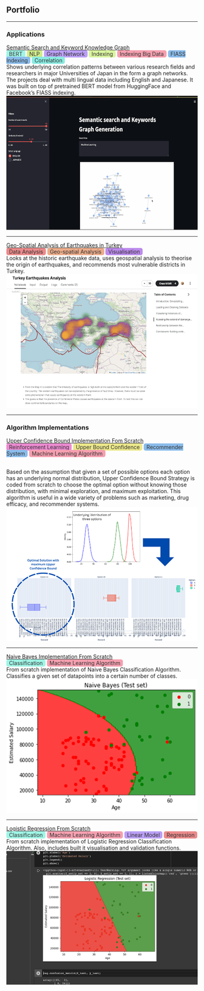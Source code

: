 ## Portfolio

---

### Applications
[Semantic Search and Keyword Knowledge Graph](/sample_page)
<br/>
<span style="background-color: #9ff5e5; color: #333; padding: 1px 7px; border-radius: 5px;">BERT</span>
<span style="background-color: #cfeb8a; color: #333; padding: 1px 7px; border-radius: 5px;">NLP</span>
<span style="background-color: #ba9ff5; color: #333; padding: 1px 7px; border-radius: 5px;">Graph Network</span>
<span style="background-color: #daf59f; color: #333; padding: 1px 7px; border-radius: 5px;">Indexing</span>
<span style="background-color: #f59faf; color: #333; padding: 1px 7px; border-radius: 5px;">Indexing Big Data</span>
<span style="background-color: #8abceb; color: #333; padding: 1px 7px; border-radius: 5px;">FIASS Indexing</span>
<span style="background-color: #8aebe1; color: #333; padding: 1px 7px; border-radius: 5px;">Correlation</span>
<br/>
Shows underlying correlation patterns between various research fields and researchers in major Universities of Japan in the form a graph networks. The projects deal with multi lingual data including English and Japanese. It was built on top of pretrained BERT model from HuggingFace and Facebook’s FIASS indexing.
<br/>
<img src="images/knowledge-graph.png"/>

---
[Geo-Spatial Analysis of Earthquakes in Turkey](/sample_page)
<br/>
<span style="background-color: #eb8a8a; color: #333; padding: 1px 7px; border-radius: 5px;">Data Analysis</span>
<span style="background-color: #ebac8a; color: #333; padding: 1px 7px; border-radius: 5px;">Geo-spatial Analysis</span>
<span style="background-color: #bb8aeb; color: #333; padding: 1px 7px; border-radius: 5px;">Visualisation</span>
<br/>
Looks at the historic earthquake data, uses geospatial analysis to theorise the origin of earthquakes,  and recommends most vulnerable  districts in Turkey.
<br/>
<img src="images/turkey-earthquake-geospatial.png"/>

---

### Algorithm Implementations

[Upper Confidence Bound Implementation Fom Scratch](http://example.com/)
<br/>
<span style="background-color: #eb8ad0; color: #333; padding: 1px 7px; border-radius: 5px;">Reinforcement Learning</span>
<span style="background-color: #ebe78a; color: #333; padding: 1px 7px; border-radius: 5px;">Upper Bound Confidence</span>
<span style="background-color: #8abceb; color: #333; padding: 1px 7px; border-radius: 5px;">Recommender System</span>
<span style="background-color: #f59faf; color: #333; padding: 1px 7px; border-radius: 5px;">Machine Learning Algorithm</span>

<br/>
Based on the assumption that given a set of possible options each option has an underlying normal distribution, Upper Confidence Bound Strategy is coded from scratch to choose the optimal option without knowing those distribution, with minimal exploration, and maximum exploitation. This algorithm is useful in a wide variety of problems such as marketing, drug efficacy, and recommender systems.
<br/>
<img src="images/upper-bound-confidence.png"/>

---
[Naive Bayes Implementation From Scratch](example.com)
<br/>
<span style="background-color: #9ff5e5; color: #333; padding: 1px 7px; border-radius: 5px;">Classification</span>
<span style="background-color: #f59faf; color: #333; padding: 1px 7px; border-radius: 5px;">Machine Learning Algorithm</span>
<br/>
From scratch implementation of Naive Bayes Classification Algorithm. Classifies a given set of datapoints into a certain number of classes.
<br/>
<img src="images/naive-bayes-classification.png">

---
[Logistic Regression From Scratch](example.com)
<br/>
<span style="background-color: #9ff5e5; color: #333; padding: 1px 7px; border-radius: 5px;">Classification</span>
<span style="background-color: #f59faf; color: #333; padding: 1px 7px; border-radius: 5px;">Machine Learning Algorithm</span>
<span style="background-color: #ba9ff5; color: #333; padding: 1px 7px; border-radius: 5px;">Linear Model</span>
<span style="background-color: #eb8a8a; color: #333; padding: 1px 7px; border-radius: 5px;">Regression</span>
<br/>
From scratch implementation of Logistic Regression Classification Algorithm. Also, includes built it visualisation and validation functions.
<br/>
<img src="images/logistic-regression-classification.png"/>

